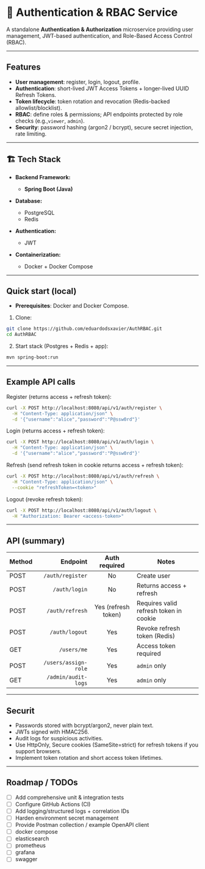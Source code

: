 # 🔐 Authentication & RBAC Service

A standalone **Authentication & Authorization** microservice providing user management, JWT-based authentication, and Role-Based Access Control (RBAC).

---

## Features

- **User management**: register, login, logout, profile.
- **Authentication**: short-lived JWT Access Tokens + longer-lived UUID Refresh Tokens.
- **Token lifecycle**: token rotation and revocation (Redis-backed allowlist/blocklist).
- **RBAC**: define roles & permissions; API endpoints protected by role checks (e.g.,`viewer`, `admin`).
- **Security**: password hashing (argon2 / bcrypt), secure secret injection, rate limiting.

---

## 🏗️ Tech Stack 

* **Backend Framework:**
  * **Spring Boot (Java)**

* **Database:**
  * PostgreSQL 
  * Redis 

* **Authentication:**
  * JWT 

* **Containerization:**
  * Docker + Docker Compose

---

## Quick start (local)

- **Prerequisites**: Docker and Docker Compose.

1. Clone:
```bash
git clone https://github.com/eduardodsxavier/AuthRBAC.git
cd AuthRBAC
```

2. Start stack (Postgres + Redis + app):

```bash
mvn spring-boot:run
```

---

## Example API calls

Register (returns access + refresh token):

```bash
curl -X POST http://localhost:8080/api/v1/auth/register \
  -H "Content-Type: application/json" \
  -d '{"username":"alice","password":"P@ssw0rd"}'
```

Login (returns access + refresh token):

```bash
curl -X POST http://localhost:8080/api/v1/auth/login \
  -H "Content-Type: application/json" \
  -d '{"username":"alice","password":"P@ssw0rd"}'
```

Refresh (send refresh token in cookie returns access + refresh token):

```bash
curl -X POST http://localhost:8080/api/v1/auth/refresh \
  -H "Content-Type: application/json" \
  --cookie "refreshToken=<token>"
```

Logout (revoke refresh token):

```bash
curl -X POST http://localhost:8080/api/v1/auth/logout \
  -H "Authorization: Bearer <access-token>"
```

---

## API (summary)

| Method |             Endpoint |    Auth required    | Notes                        |
| ------ | -------------------: | :-----------------: | ---------------------------- |
| POST   |     `/auth/register` |          No         | Create user                  |
| POST   |        `/auth/login` |          No         | Returns access + refresh     |
| POST   |      `/auth/refresh` | Yes (refresh token) | Requires valid refresh token in cookie |
| POST   |       `/auth/logout` |         Yes         | Revoke refresh token (Redis) |
| GET    |          `/users/me` |         Yes         | Access token required        |
| POST   | `/users/assign-role` |         Yes         | `admin` only                 |
| GET    |  `/admin/audit-logs` |         Yes         | `admin` only                 |

---

## Securit


* Passwords stored with bcrypt/argon2, never plain text.
* JWTs signed with HMAC256.
* Audit logs for suspicious activities.
* Use HttpOnly, Secure cookies (SameSite=strict) for refresh tokens if you support browsers.
* Implement token rotation and short access token lifetimes.

---

## Roadmap / TODOs

* [ ] Add comprehensive unit & integration tests
* [ ] Configure GitHub Actions (CI)
* [ ] Add logging/structured logs + correlation IDs
* [ ] Harden environment secret management
* [ ] Provide Postman collection / example OpenAPI client
* [ ] docker compose
* [ ] elasticsearch
* [ ] prometheus
* [ ] grafana
* [ ] swagger

